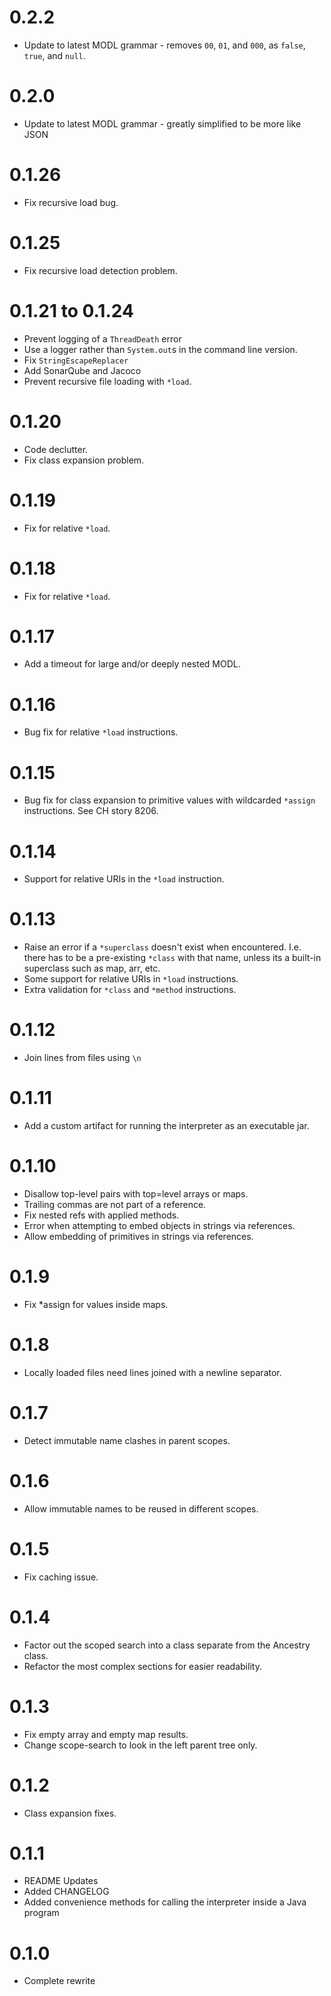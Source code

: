 0.2.2
===
- Update to latest MODL grammar - removes `00`, `01`, and `000`, as `false`, `true`, and `null`.

0.2.0
===
- Update to latest MODL grammar - greatly simplified to be more like JSON

0.1.26
===
- Fix recursive load bug.

0.1.25
===
- Fix recursive load detection problem.

0.1.21 to 0.1.24
===
- Prevent logging of a `ThreadDeath` error
- Use a logger rather than `System.out`s in the command line version.
- Fix `StringEscapeReplacer`
- Add SonarQube and Jacoco
- Prevent recursive file loading with `*load`.

0.1.20
===
- Code declutter.
- Fix class expansion problem.

0.1.19
===
- Fix for relative `*load`.

0.1.18
===
- Fix for relative `*load`.

0.1.17
===
- Add a timeout for large and/or deeply nested MODL.

0.1.16
===
- Bug fix for relative `*load` instructions.

0.1.15
===
- Bug fix for class expansion to primitive values with wildcarded `*assign` instructions. See CH story 8206.

0.1.14
===
- Support for relative URIs in the `*load` instruction.

0.1.13
===
- Raise an error if a `*superclass` doesn't exist when encountered. I.e. there has to be a pre-existing `*class` with that name, unless its a built-in superclass such as map, arr, etc.
- Some support for relative URIs in `*load` instructions.
- Extra validation for `*class` and `*method` instructions.

0.1.12
===
- Join lines from files using `\n`

0.1.11
===
- Add a custom artifact for running the interpreter as an executable jar.

0.1.10
===
- Disallow top-level pairs with top=level arrays or maps.
- Trailing commas are not part of a reference.
- Fix nested refs with applied methods.
- Error when attempting to embed objects in strings via references.
- Allow embedding of primitives in strings via references.

0.1.9
===
- Fix *assign for values inside maps.

0.1.8
===
- Locally loaded files need lines joined with a newline separator.

0.1.7
===
- Detect immutable name clashes in parent scopes.

0.1.6
===
- Allow immutable names to be reused in different scopes.

0.1.5
===
- Fix caching issue.

0.1.4
===
- Factor out the scoped search into a class separate from the Ancestry class.
- Refactor the most complex sections for easier readability.

0.1.3
===
- Fix empty array and empty map results.
- Change scope-search to look in the left parent tree only.

0.1.2
===
- Class expansion fixes.

0.1.1
===
- README Updates
- Added CHANGELOG
- Added convenience methods for calling the interpreter inside a Java program

0.1.0
===
- Complete rewrite

